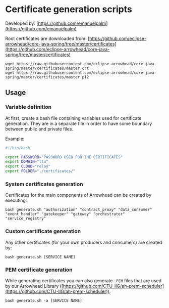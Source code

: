 # Certificate generation scripts

Developed by: [https://github.com/emanuelpalm](https://github.com/emanuelpalm)

Root certificates are downloaded from: [https://github.com/eclipse-arrowhead/core-java-spring/tree/master/certificates](https://github.com/eclipse-arrowhead/core-java-spring/tree/master/certificates)

```
wget https://raw.githubusercontent.com/eclipse-arrowhead/core-java-spring/master/certificates/master.crt
wget https://raw.githubusercontent.com/eclipse-arrowhead/core-java-spring/master/certificates/master.p12
```


## Usage

### Variable definition

At first, create a bash file containing variables used for certificate generation. They are in a separate file in order to have some boundary between public and private files.

Example:

```bash
#!/bin/bash

export PASSWORD="PASSWORD USED FOR THE CERTIFICATES"
export DOMAIN="ltu"
export CLOUD="relay"
export FOLDER="./certificates/"
```

### System certificates generation

Certificates for the main components of Arrowhead can be created by executing:

```
bash generate.sh "authorization" "contract_proxy" "data_consumer" "event_handler" "gatekeeper" "gateway" "orchestrator" "service_registry"
```

### Custom certificate generation

Any other certificates (for your own producers and consumers) are created by:

```
bash generate.sh [SERVICE NAME]
```

### PEM certificate generation

While generating certificates you can also generate `.PEM` files that are used by our Arrowhead Library ([https://github.com/CTU-IIG/ah-prem-scheduler](https://github.com/CTU-IIG/ah-prem-scheduler)).

```
bash generate.sh -a [SERVICE NAME]
```